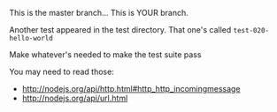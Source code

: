 This is the master branch...
This is YOUR branch.

Another test appeared in the test directory. That one's called `test-020-hello-world`

Make whatever's needed to make the test suite pass

You may need to read those:

  * http://nodejs.org/api/http.html#http_http_incomingmessage
  * http://nodejs.org/api/url.html
